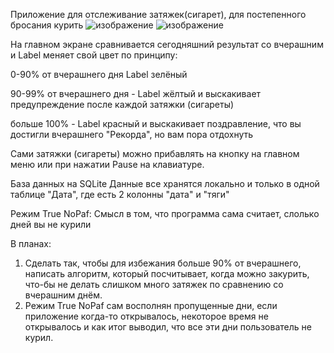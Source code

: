 Приложение для отслеживание затяжек(сигарет), для постепенного бросания курить
![изображение](https://github.com/user-attachments/assets/6da78159-ca35-4df1-96cf-07c4ae4a549f) ![изображение](https://github.com/user-attachments/assets/87dd399f-8f33-442a-8330-23a6896e6776)




На главном экране сравнивается сегодняшний результат со вчерашним и Label меняет свой цвет по принципу:

  0-90% от вчерашнего дня Label зелёный
  
  90-99% от вчерашнего дня - Label жёлтый и выскакивает предупреждение после каждой затяжки (сигареты)
  
  больше 100% - Label красный и выскакивает поздравление, что вы достигли вчерашнего "Рекорда", но вам пора отдохнуть

Сами затяжки (сигареты) можно прибавлять на кнопку на главном меню или при нажатии Pause на клавиатуре.

База данных на SQLite Данные все хранятся локально и только в одной таблице "Дата", где есть 2 колонны "дата" и "тяги"

Режим True NoPaf:
Смысл в том, что программа сама считает, слолько дней вы не курили 

В планах:
1) Сделать так, чтобы для избежания больше 90% от вчерашнего, написать алгоритм, который посчитывает, когда можно закурить, что-бы не делать слишком много затяжек по сравнению со вчерашним днём.
2) Режим True NoPaf сам восполнян пропущенные дни, если приложение когда-то открывалось, некоторое время не открывалось и как итог выводил, что все эти дни пользователь не курил.
